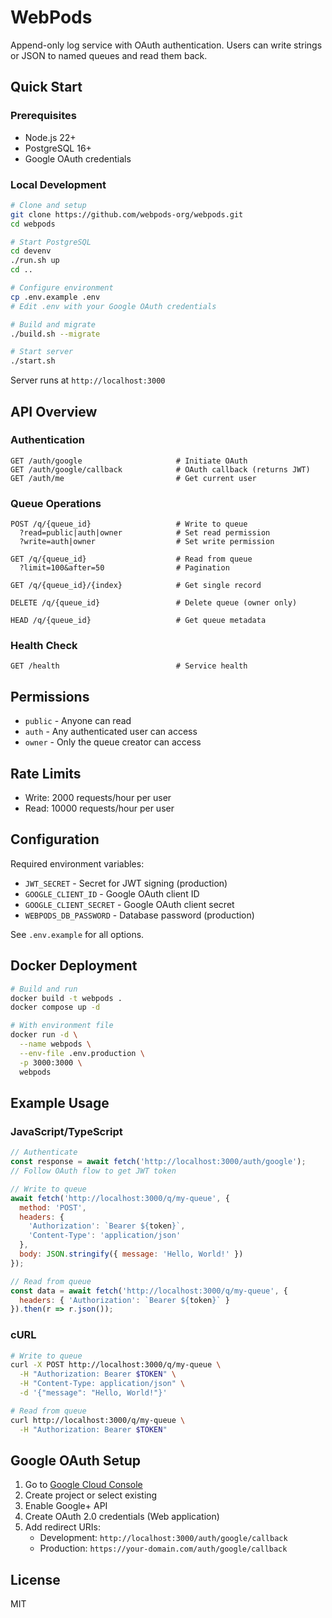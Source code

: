 # WebPods

Append-only log service with OAuth authentication. Users can write strings or JSON to named queues and read them back.

## Quick Start

### Prerequisites
- Node.js 22+
- PostgreSQL 16+
- Google OAuth credentials

### Local Development

```bash
# Clone and setup
git clone https://github.com/webpods-org/webpods.git
cd webpods

# Start PostgreSQL
cd devenv
./run.sh up
cd ..

# Configure environment
cp .env.example .env
# Edit .env with your Google OAuth credentials

# Build and migrate
./build.sh --migrate

# Start server
./start.sh
```

Server runs at `http://localhost:3000`

## API Overview

### Authentication
```http
GET /auth/google                     # Initiate OAuth
GET /auth/google/callback            # OAuth callback (returns JWT)
GET /auth/me                         # Get current user
```

### Queue Operations
```http
POST /q/{queue_id}                   # Write to queue
  ?read=public|auth|owner            # Set read permission
  ?write=auth|owner                  # Set write permission

GET /q/{queue_id}                    # Read from queue
  ?limit=100&after=50                # Pagination

GET /q/{queue_id}/{index}            # Get single record

DELETE /q/{queue_id}                 # Delete queue (owner only)

HEAD /q/{queue_id}                   # Get queue metadata
```

### Health Check
```http
GET /health                          # Service health
```

## Permissions

- `public` - Anyone can read
- `auth` - Any authenticated user can access
- `owner` - Only the queue creator can access

## Rate Limits

- Write: 2000 requests/hour per user
- Read: 10000 requests/hour per user

## Configuration

Required environment variables:
- `JWT_SECRET` - Secret for JWT signing (production)
- `GOOGLE_CLIENT_ID` - Google OAuth client ID
- `GOOGLE_CLIENT_SECRET` - Google OAuth client secret
- `WEBPODS_DB_PASSWORD` - Database password (production)

See `.env.example` for all options.

## Docker Deployment

```bash
# Build and run
docker build -t webpods .
docker compose up -d

# With environment file
docker run -d \
  --name webpods \
  --env-file .env.production \
  -p 3000:3000 \
  webpods
```

## Example Usage

### JavaScript/TypeScript
```javascript
// Authenticate
const response = await fetch('http://localhost:3000/auth/google');
// Follow OAuth flow to get JWT token

// Write to queue
await fetch('http://localhost:3000/q/my-queue', {
  method: 'POST',
  headers: {
    'Authorization': `Bearer ${token}`,
    'Content-Type': 'application/json'
  },
  body: JSON.stringify({ message: 'Hello, World!' })
});

// Read from queue
const data = await fetch('http://localhost:3000/q/my-queue', {
  headers: { 'Authorization': `Bearer ${token}` }
}).then(r => r.json());
```

### cURL
```bash
# Write to queue
curl -X POST http://localhost:3000/q/my-queue \
  -H "Authorization: Bearer $TOKEN" \
  -H "Content-Type: application/json" \
  -d '{"message": "Hello, World!"}'

# Read from queue
curl http://localhost:3000/q/my-queue \
  -H "Authorization: Bearer $TOKEN"
```

## Google OAuth Setup

1. Go to [Google Cloud Console](https://console.cloud.google.com)
2. Create project or select existing
3. Enable Google+ API
4. Create OAuth 2.0 credentials (Web application)
5. Add redirect URIs:
   - Development: `http://localhost:3000/auth/google/callback`
   - Production: `https://your-domain.com/auth/google/callback`

## License

MIT